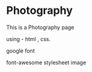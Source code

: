 
# Photography

This is a Photography page 

using - html , css.

google font

font-awesome
stylesheet 
image 